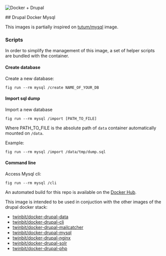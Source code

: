 ![Docker + Drupal](https://raw.githubusercontent.com/twinbit/drupal-docker-env/master/dde.png)

## Drupal Docker Mysql

This images is partially inspired on [tutum/mysql](https://registry.hub.docker.com/u/tutum/mysql/) image.

### Scripts

In order to simplify the management of this image, a set of helper scripts are bundled with the container.

#### Create database

Create a new database:

```
fig run --rm mysql /create NAME_OF_YOUR_DB
```

#### Import sql dump

Import a new database

```
fig run --rm mysql /import [PATH_TO_FILE]
```

Where PATH_TO_FILE is the absolute path of `data` container automatically mounted on `/data`.

Example:

```
fig run --rm mysql /import /data/tmp/dump.sql
```

#### Command line

Access Mysql cli:

```
fig run --rm mysql /cli
```









An automated build for this repo is available on the [Docker Hub](https://registry.hub.docker.com/u/twinbit).

This image is intended to be used in conjuction with the other images of the drupal docker stack:

- [twinbit/docker-drupal-data](https://github.com/twinbit/docker-drupal-data)
- [twinbit/docker-drupal-cli](https://github.com/twinbit/docker-drupal-cli)
- [twinbit/docker-drupal-mailcatcher](https://github.com/twinbit/docker-drupal-mailcatcher)
- [twinbit/docker-drupal-mysql](https://github.com/twinbit/docker-drupal-mysql)
- [twinbit/docker-drupal-nginx](https://github.com/twinbit/docker-drupal-nginx)
- [twinbit/docker-drupal-solr](https://github.com/twinbit/docker-drupal-solr)
- [twinbit/docker-drupal-php](https://github.com/twinbit/docker-drupal-php)

